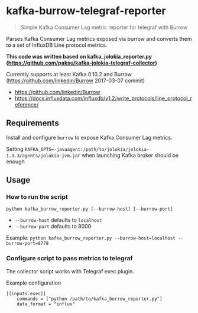 # kafka-burrow-telegraf-reporter
>  Simple Kafka Consumer Lag metric reporter for telegraf with Burrow

Parses Kafka Consumer Lag metrics exposed via burrow and converts them to a set of InfluxDB Line protocol metrics.

**This code was written based on kafka_jolokia_reporter.py (https://github.com/paksu/kafka-jolokia-telegraf-collector)**

Currently supports at least Kafka 0.10.2 and Burrow (https://github.com/linkedin/Burrow 2017-03-07 commit)
- https://github.com/linkedin/Burrow
- https://docs.influxdata.com/influxdb/v1.2/write_protocols/line_protocol_reference/


## Requirements

Install and configure `burrow` to expose Kafka Consumer Lag metrics.

Setting `KAFKA_OPTS=-javaagent:/path/to/jolokia/jolokia-1.3.3/agents/jolokia-jvm.jar` when launching Kafka broker should be enough

## Usage

### How to run the script
```python kafka_burrow_reporter.py [--burrow-host] [--burrow-port]```

- `--burrow-host` defaults to `localhost`
- `--burrow-port` defaults to 8000

Example:
```python kafka_burrow_reporter.py --burrow-host=localhost --burrow-port=8778```

### Configure script to pass metrics to telegraf

The collector script works with Telegraf exec plugin.

Example configuration
```
[[inputs.exec]]
    commands = ["python /path/to/kafka_burrow_reporter.py"]
    data_format = "influx"
```

